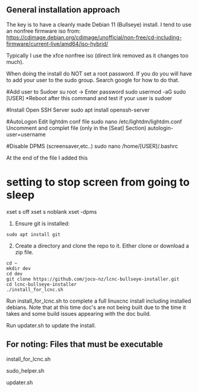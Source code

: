 ## General installation approach

The key is to have a cleanly made Debian 11 (Bullseye) install. I tend to use an nonfree firmware iso from: https://cdimage.debian.org/cdimage/unofficial/non-free/cd-including-firmware/current-live/amd64/iso-hybrid/

Typically I use the xfce nonfree iso   (direct link removed as it changes too much).

When doing the install do NOT set a root password.  If you do you will have to add your user to the sudo group.  Search google for how to do that.

#Add user to Sudoer
su root -> Enter password 
sudo usermod -aG sudo [USER]
*Reboot after this command and test if your user is sudoer

#Install Open SSH Server
sudo apt install openssh-server

#AutoLogon
Edit lightdm conf file
sudo nano /etc/lightdm/lightdm.conf
Uncomment and complet file (only in the [Seat] Section) autologin-user=username

#Disable DPMS (screensaver,etc..)
sudo nano /home/[USER]/.bashrc

At the end of the file I added this
# setting to stop screen from going to sleep
xset s off
xset s noblank
xset -dpms



1. Ensure git is installed:

`sudo apt install git`

2. Create a directory and clone the repo to it.  Either clone or download a zip file.

```
cd ~
mkdir dev
cd dev
git clone https://github.com/joco-nz/lcnc-bullseye-installer.git
cd lcnc-bullseye-installer
./install_for_lcnc.sh
```

Run install_for_lcnc.sh to complete a full linuxcnc install including installed debians.  Note that at this time doc's are not being built due to the time it takes and some build issues appearing with the doc build.

Run updater.sh to update the install.

## For noting: Files that must be executable

install_for_lcnc.sh

sudo_helper.sh

updater.sh

